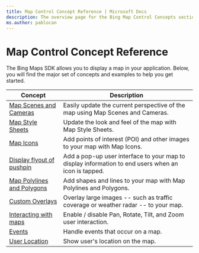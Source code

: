```yaml
---
title: Map Control Concept Reference | Microsoft Docs
description: The overview page for the Bing Map Control Concepts section contains a table containing the major set of concepts and links to examples.
ms.author: pablocan
---
```


# Map Control Concept Reference

The Bing Maps SDK allows you to display a map in your application. Below, you will find the major set of concepts and examples to help you get started.

Concept                                                                         | Description
--------------------------------------------------------------------------------| ---------------------------------------------
[Map Scenes and Cameras](map-scenes-and-cameras.md)                             | Easily update the current perspective of the map using Map Scenes and Cameras.
[Map Style Sheets](map-styles-sheets.md)                                        | Update the look and feel of the map with Map Style Sheets.
[Map Icons](map-icons.md)                                                       | Add points of interest (POI) and other images to your map with Map Icons.
[Display flyout of pushpin](display-flyout.md)                                  | Add a pop-up user interface to your map to display information to end users when an icon is tapped.
[Map Polylines and Polygons](map-polylines-and-polygons.md)                     | Add shapes and lines to your map with Map Polylines and Polygons.
[Custom Overlays](tile-layers.md)                                               | Overlay large images -- such as traffic coverage or weather radar -- to your map.
[Interacting with maps](user-interface-gestures-and-controls.md)                | Enable / disable Pan, Rotate, Tilt, and Zoom user interaction.
[Events](handle-map-events.md)                                                  | Handle events that occur on a map.
[User Location](user-location.md)                                               | Show user's location on the map.
